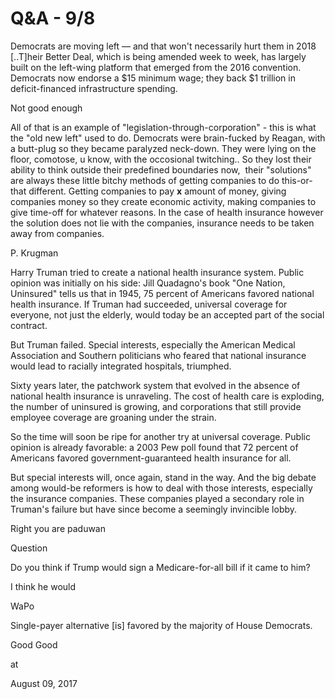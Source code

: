 # Q&A - 9/8
Democrats are moving left — and that won't necessarily hurt them in 2018 [..T]heir Better Deal, which is being amended week to week, has largely built on the left-wing platform that emerged from the 2016 convention. Democrats now endorse a $15 minimum wage; they back $1 trillion in deficit-financed infrastructure spending.

Not good enough

All of that is an example of "legislation-through-corporation" - this is what the "old new left" used to do. Democrats were brain-fucked by Reagan, with a butt-plug so they became paralyzed neck-down. They were lying on the floor, comotose, u know, with the occosional twitching.. So they lost their ability to think outside their predefined boundaries now,  their "solutions" are always these little bitchy methods of getting companies to do this-or-that different. Getting companies to pay __x__ amount of money, giving companies money so they create economic activity, making companies to give time-off for whatever reasons. In the case of health insurance however the solution does not lie with the companies, insurance needs to be taken away from companies.

P. Krugman

Harry Truman tried to create a national health insurance system. Public opinion was initially on his side: Jill Quadagno's book "One Nation, Uninsured" tells us that in 1945, 75 percent of Americans favored national health insurance. If Truman had succeeded, universal coverage for everyone, not just the elderly, would today be an accepted part of the social contract.

But Truman failed. Special interests, especially the American Medical Association and Southern politicians who feared that national insurance would lead to racially integrated hospitals, triumphed.

Sixty years later, the patchwork system that evolved in the absence of national health insurance is unraveling. The cost of health care is exploding, the number of uninsured is growing, and corporations that still provide employee coverage are groaning under the strain.

So the time will soon be ripe for another try at universal coverage. Public opinion is already favorable: a 2003 Pew poll found that 72 percent of Americans favored government-guaranteed health insurance for all.

But special interests will, once again, stand in the way. And the big debate among would-be reformers is how to deal with those interests, especially the insurance companies. These companies played a secondary role in Truman's failure but have since become a seemingly invincible lobby.


Right you are paduwan

Question

Do you think if Trump would sign a Medicare-for-all bill if it came to him?

I think he would

WaPo

Single-payer alternative [is] favored by the majority of House Democrats.

Good Good








at

August 09, 2017















